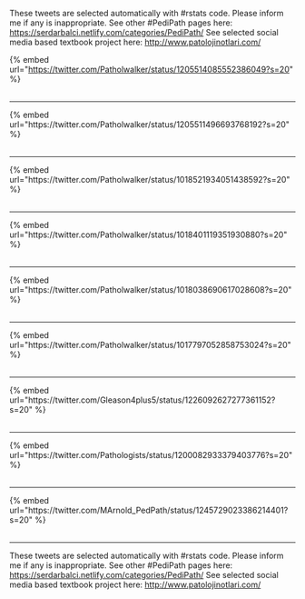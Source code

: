 

These tweets are selected automatically with #rstats code. Please inform me if any is inappropriate.
See other #PediPath pages here: https://serdarbalci.netlify.com/categories/PediPath/ 
See selected social media based textbook project here: http://www.patolojinotlari.com/

{% embed url="https://twitter.com/Patholwalker/status/1205514085552386049?s=20" %}<br>
<br>
<hr>
{% embed url="https://twitter.com/Patholwalker/status/1205511496693768192?s=20" %}<br>
<br>
<hr>
{% embed url="https://twitter.com/Patholwalker/status/1018521934051438592?s=20" %}<br>
<br>
<hr>
{% embed url="https://twitter.com/Patholwalker/status/1018401119351930880?s=20" %}<br>
<br>
<hr>
{% embed url="https://twitter.com/Patholwalker/status/1018038690617028608?s=20" %}<br>
<br>
<hr>
{% embed url="https://twitter.com/Patholwalker/status/1017797052858753024?s=20" %}<br>
<br>
<hr>
{% embed url="https://twitter.com/Gleason4plus5/status/1226092627277361152?s=20" %}<br>
<br>
<hr>
{% embed url="https://twitter.com/Pathologists/status/1200082933379403776?s=20" %}<br>
<br>
<hr>
{% embed url="https://twitter.com/MArnold_PedPath/status/1245729023386214401?s=20" %}<br>
<br>
<hr>


These tweets are selected automatically with #rstats code. Please inform me if any is inappropriate.
See other #PediPath pages here: https://serdarbalci.netlify.com/categories/PediPath/ 
See selected social media based textbook project here: http://www.patolojinotlari.com/

